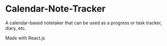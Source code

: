 # Calendar-Note-Tracker
A calendar-based notetaker that can be used as a progress or task tracker, diary, etc.

Made with React.js